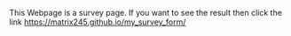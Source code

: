 This Webpage is a survey page.
If you want to see the result
then click the link https://matrix245.github.io/my_survey_form/
